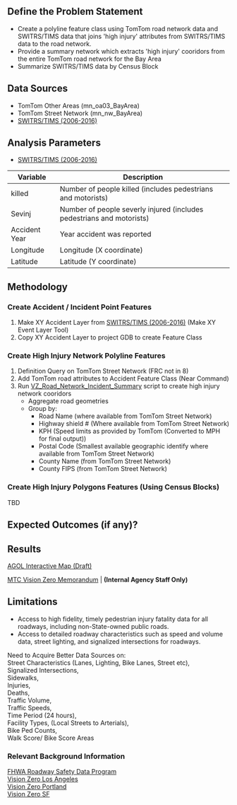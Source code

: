 ## Define the Problem Statement

- Create a polyline feature class using TomTom road network data and SWITRS/TIMS data that joins 'high injury' attributes from SWITRS/TIMS data to the road network. 
- Provide a summary network which extracts 'high injury' cooridors from the entire TomTom road network for the Bay Area
- Summarize SWITRS/TIMS data by Census Block 

## Data Sources

- TomTom Other Areas (mn_oa03_BayArea)
- TomTom Street Network (mn_nw_BayArea)
- [SWITRS/TIMS (2006-2016)](Data/Bay-Area-Accidents-2006-2016.csv) 

## Analysis Parameters

- [SWITRS/TIMS (2006-2016)](Data/Bay-Area-Accidents-2006-2016.csv) 

|Variable         |Description                                                          |
|-----------------|---------------------------------------------------------------------|
|killed           |Number of people killed (includes pedestrians and motorists)         |
|Sevinj           |Number of people severly injured (includes pedestrians and motorists)|
|Accident Year    |Year accident was reported                                           |
|Longitude        |Longitude (X coordinate)                                             |
|Latitude         |Latitude (Y coordinate)                                              |


## Methodology

### Create Accident / Incident Point Features 

1. Make XY Accident Layer from [SWITRS/TIMS (2006-2016)](Data/Bay-Area-Accidents-2006-2016.csv) (Make XY Event Layer Tool)
2. Copy XY Accident Layer to project GDB to create Feature Class 

### Create High Injury Network Polyline Features 
 
1. Definition Query on TomTom Street Network (FRC not in 8) 
2. Add TomTom road attributes to Accident Feature Class (Near Command)
3. Run [VZ_Road_Network_Incident_Summary](Scripts/VZ_Road_Network_Incident_Summary.sql) script to create high injury network cooridors
   - Aggregate road geometries 
   - Group by: 
      - Road Name (where available from TomTom Street Network)
      - Highway shield # (Where available from TomTom Street Network)
      - KPH (Speed limits as provided by TomTom (Converted to MPH for final output))
      - Postal Code (Smallest available geographic identify where available from TomTom Street Network)
      - County Name (from TomTom Street Network)
      - County FIPS (from TomTom Street Network) 

### Create High Injury Polygons Features (Using Census Blocks)

TBD

## Expected Outcomes (if any)?

## Results

[AGOL Interactive Map (Draft)](http://mtc.maps.arcgis.com/home/item.html?id=7c3180199f8949e2861285dc2437b838)

[MTC Vision Zero Memorandum](https://mtcdrive.box.com/v/visionzero-memo) | **(Internal Agency Staff Only)**


## Limitations
- Access to high fidelity, timely pedestrian injury fatality data for all roadways, including non-State-owned public roads.  
- Access to detailed roadway characteristics such as speed and volume data, street lighting, and signalized intersections for   roadways.  

Need to Acquire Better Data Sources on:  
Street Characteristics (Lanes, Lighting, Bike Lanes, Street etc),  
Signalized Intersections,  
Sidewalks,  
Injuries,  
Deaths,  
Traffic Volume,  
Traffic Speeds,  
Time Period (24 hours),  
Facility Types, (Local Streets to Arterials),  
Bike Ped Counts,  
Walk Score/ Bike Score Areas  

### Relevant Background Information

[FHWA Roadway Safety Data Program](https://safety.fhwa.dot.gov/rsdp/data_activities_state.aspx)  
[Vision Zero Los Angeles](http://visionzero.lacity.org)  
[Vision Zero Portland](https://pdx.maps.arcgis.com/apps/MapSeries/index.html?appid=47c2153a3fa84636bb63e25b451372d0)  
[Vision Zero SF](http://visionzerosf.org)  
